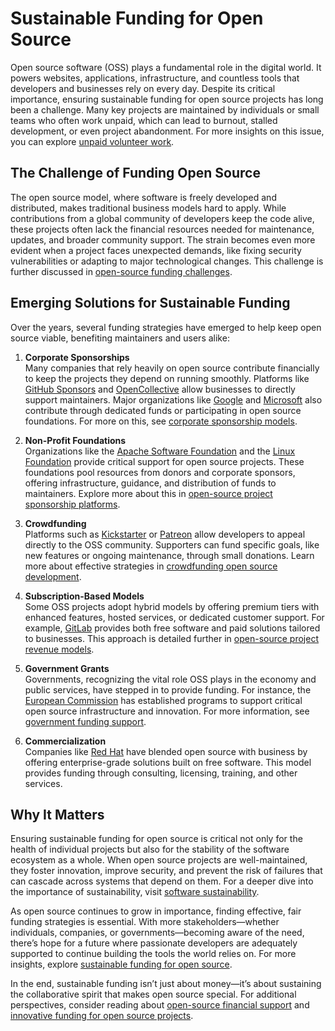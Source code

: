 # Sustainable Funding for Open Source

Open source software (OSS) plays a fundamental role in the digital world. It powers websites, applications, infrastructure, and countless tools that developers and businesses rely on every day. Despite its critical importance, ensuring sustainable funding for open source projects has long been a challenge. Many key projects are maintained by individuals or small teams who often work unpaid, which can lead to burnout, stalled development, or even project abandonment. For more insights on this issue, you can explore [unpaid volunteer work](https://www.license-token.com/wiki/unpaid-volunteer-work).

## The Challenge of Funding Open Source

The open source model, where software is freely developed and distributed, makes traditional business models hard to apply. While contributions from a global community of developers keep the code alive, these projects often lack the financial resources needed for maintenance, updates, and broader community support. The strain becomes even more evident when a project faces unexpected demands, like fixing security vulnerabilities or adapting to major technological changes. This challenge is further discussed in [open-source funding challenges](https://www.license-token.com/wiki/open-source-funding-challenges).

## Emerging Solutions for Sustainable Funding

Over the years, several funding strategies have emerged to help keep open source viable, benefiting maintainers and users alike:

1. **Corporate Sponsorships**  
   Many companies that rely heavily on open source contribute financially to keep the projects they depend on running smoothly. Platforms like [GitHub Sponsors](https://github.com/sponsors) and [OpenCollective](https://opencollective.com/) allow businesses to directly support maintainers. Major organizations like [Google](https://opensource.google/) and [Microsoft](https://opensource.microsoft.com/) also contribute through dedicated funds or participating in open source foundations. For more on this, see [corporate sponsorship models](https://www.license-token.com/wiki/corporate-sponsorship-models).

2. **Non-Profit Foundations**  
   Organizations like the [Apache Software Foundation](https://apache.org/) and the [Linux Foundation](https://www.linuxfoundation.org/) provide critical support for open source projects. These foundations pool resources from donors and corporate sponsors, offering infrastructure, guidance, and distribution of funds to maintainers. Explore more about this in [open-source project sponsorship platforms](https://www.license-token.com/wiki/open-source-project-sponsorship-platforms).

3. **Crowdfunding**  
   Platforms such as [Kickstarter](https://www.kickstarter.com/) or [Patreon](https://www.patreon.com/) allow developers to appeal directly to the OSS community. Supporters can fund specific goals, like new features or ongoing maintenance, through small donations. Learn more about effective strategies in [crowdfunding open source development](https://www.license-token.com/wiki/crowdfunding-open-source-development).

4. **Subscription-Based Models**  
   Some OSS projects adopt hybrid models by offering premium tiers with enhanced features, hosted services, or dedicated customer support. For example, [GitLab](https://about.gitlab.com/pricing/) provides both free software and paid solutions tailored to businesses. This approach is detailed further in [open-source project revenue models](https://www.license-token.com/wiki/open-source-project-revenue-models).

5. **Government Grants**  
   Governments, recognizing the vital role OSS plays in the economy and public services, have stepped in to provide funding. For instance, the [European Commission](https://ec.europa.eu/digital-strategy/open-source_en) has established programs to support critical open source infrastructure and innovation. For more information, see [government funding support](https://www.license-token.com/wiki/government-funding-support).

6. **Commercialization**  
   Companies like [Red Hat](https://www.redhat.com/) have blended open source with business by offering enterprise-grade solutions built on free software. This model provides funding through consulting, licensing, training, and other services.

## Why It Matters

Ensuring sustainable funding for open source is critical not only for the health of individual projects but also for the stability of the software ecosystem as a whole. When open source projects are well-maintained, they foster innovation, improve security, and prevent the risk of failures that can cascade across systems that depend on them. For a deeper dive into the importance of sustainability, visit [software sustainability](https://www.license-token.com/wiki/software-sustainability).

As open source continues to grow in importance, finding effective, fair funding strategies is essential. With more stakeholders—whether individuals, companies, or governments—becoming aware of the need, there’s hope for a future where passionate developers are adequately supported to continue building the tools the world relies on. For more insights, explore [sustainable funding for open source](https://www.license-token.com/wiki/sustainable-funding-for-open-source).

In the end, sustainable funding isn’t just about money—it’s about sustaining the collaborative spirit that makes open source special. For additional perspectives, consider reading about [open-source financial support](https://www.license-token.com/wiki/open-source-financial-support) and [innovative funding for open source projects](https://www.license-token.com/wiki/innovative-funding-for-open-source-projects).